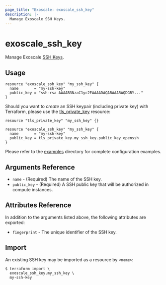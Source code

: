 ```yaml
---
page_title: "Exoscale: exoscale_ssh_key"
description: |-
  Manage Exoscale SSH Keys.
---
```


# exoscale\_ssh\_key

Manage Exoscale [SSH Keys](https://community.exoscale.com/documentation/compute/ssh-keypairs/).


## Usage

```hcl
resource "exoscale_ssh_key" "my_ssh_key" {
  name       = "my-ssh-key"
  public_key = "ssh-rsa AAAAB3NzaC1yc2EAAAADAQABAAABAQDGRY..."
}
```

Should you want to _create_ an SSH keypair (including private key) with Terraform, please use the
[tls_private_key](https://registry.terraform.io/providers/hashicorp/tls/latest/docs/resources/private_key)
resource:

```hcl
resource "tls_private_key" "my_ssh_key" {}

resource "exoscale_ssh_key" "my_ssh_key" {
  name       = "my-ssh-key"
  public_key = tls_private_key.my_ssh_key.public_key_openssh
}
```

Please refer to the [examples](https://github.com/exoscale/terraform-provider-exoscale/tree/master/examples/) directory for complete configuration examples.


## Arguments Reference

* `name` - (Required) The name of the SSH key.
* `public_key` - (Required) A SSH public key that will be authorized in compute instances.


## Attributes Reference

In addition to the arguments listed above, the following attributes are exported:

* `fingerprint` - The unique identifier of the SSH key.


## Import

An existing SSH key may be imported as a resource by `<name>`:

```console
$ terraform import \
  exoscale_ssh_key.my_ssh_key \
  my-ssh-key
```
